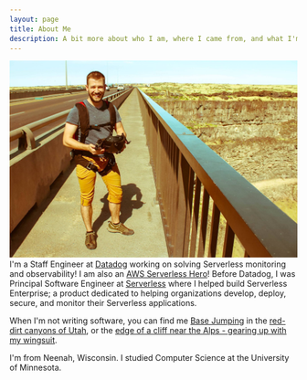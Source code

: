 ```yaml
---
layout: page
title: About Me
description: A bit more about who I am, where I came from, and what I'm doing
---
```

<span class="image left"><img src="/assets/images/pic03.jpg" alt="" /></span>
I'm a Staff Engineer at [Datadog](https://datadoghq.com) working on solving Serverless monitoring and observability! I am also an [AWS Serverless Hero](https://aws.amazon.com/developer/community/heroes/aj-stuyvenberg/)! Before Datadog, I was Principal Software Engineer at [Serverless](https://serverless.com/) where I helped build Serverless Enterprise; a product dedicated to helping organizations develop, deploy, secure, and monitor their Serverless applications.

When I'm not writing software, you can find me [Base Jumping](https://www.youtube.com/watch?v=mkZFH1OaqOA) in the [red-dirt canyons of Utah](https://www.youtube.com/watch?v=4s-nHJUCmrQ), or the [edge of a cliff near the Alps - gearing up with my wingsuit](https://www.youtube.com/watch?v=2MMXDcrpxQE).

I'm from Neenah, Wisconsin. I studied Computer Science at the University of Minnesota.
